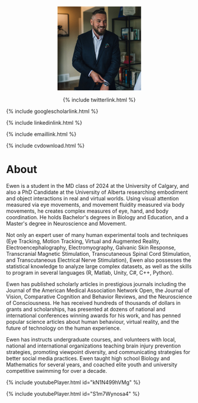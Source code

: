 <p align="center">
  <img src="/assets/sc63croppedsmall.jpg" width="45%" />
</p>

<p align="center">
{% include twitterlink.html %}

{% include googlescholarlink.html %}

{% include linkedinlink.html %}

{% include emaillink.html %}

{% include cvdownload.html %}
</p>

# About
Ewen is a student in the MD class of 2024 at the University of Calgary, and also a PhD Candidate at the University of Alberta researching embodiment and object interactions in real and virtual worlds. Using visual attention measured via eye movements, and movement fluidity measured via body movements, he creates complex measures of eye, hand, and body coordination. He holds Bachelor's degrees in Biology and Education, and a Master's degree in Neuroscience and Movement.

Not only an expert user of many human experimental tools and techniques (Eye Tracking, Motion Tracking, Virtual and Augmented Reality, Electroencephalography, Electromyography, Galvanic Skin Response, Transcranial Magnetic Stimulation, Transcutaneous Spinal Cord Stimulation, and Transcutaneous Electrical Nerve Stimulation), Ewen also possesses the statistical knowledge to analyze large complex datasets, as well as the skills to program in several languages (R, Matlab, Unity, C#, C++, Python).

Ewen has published scholarly articles in prestigious journals including the Journal of the American Medical Association Network Open, the Journal of Vision, Comparative Cognition and Behavior Reviews, and the Neuroscience of Consciousness. He has received hundreds of thousands of dollars in grants and scholarships, has presented at dozens of national and international conferences winning awards for his work, and has penned popular science articles about human behaviour, virtual reality, and the future of technology on the human experience.

Ewen has instructs undergraduate courses, and volunteers with local, national and international organizations teaching brain injury prevention strategies, promoting viewpoint diversity, and communicating strategies for better social media practices. Ewen taught high school Biology and Mathematics for several years, and coached elite youth and university competitive swimming for over a decade.

{% include youtubePlayer.html id="kN1N499hVMg" %}

{% include youtubePlayer.html id="S1m7Wynosa4" %}
